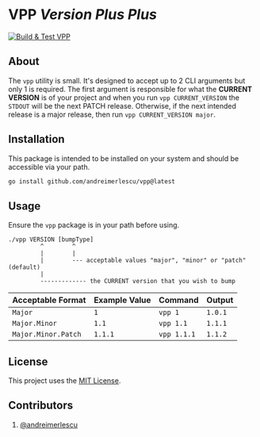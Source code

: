 # VPP _Version Plus Plus_

[![Build & Test VPP](https://github.com/andreimerlescu/vpp/actions/workflows/go.yaml/badge.svg)](https://github.com/andreimerlescu/go-vpp/actions/workflows/go.yaml)

## About

The `vpp` utility is small. It's designed to accept up to 2 CLI arguments but only 1 is required. 
The first argument is responsible for what the __CURRENT VERSION__ is of your project and when you run
`vpp CURRENT_VERSION` the `STDOUT` will be the next PATCH release. Otherwise, if the next intended
release is a major release, then run `vpp CURRENT_VERSION major`. 

## Installation

This package is intended to be installed on your system and should be accessible via your path.

```bash
go install github.com/andreimerlescu/vpp@latest
```

## Usage

Ensure the `vpp` package is in your path before using. 

```text
./vpp VERSION [bumpType]
         ^        ^ 
         |        |
         |        --- acceptable values "major", "minor" or "patch" (default)
         |
         ------------- the CURRENT version that you wish to bump
```

| Acceptable Format   | Example Value | Command     | Output  | 
|---------------------|---------------|-------------|---------|
| `Major`             | `1`           | `vpp 1`     | `1.0.1` | 
| `Major.Minor`       | `1.1`         | `vpp 1.1`   | `1.1.1` |
| `Major.Minor.Patch` | `1.1.1`       | `vpp 1.1.1` | `1.1.2` |

## License

This project uses the [MIT License](LICENSE).

## Contributors

1. [@andreimerlescu](https://github.com/andreimerlescu)


